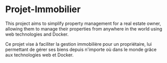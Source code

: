 # Projet-Immobilier

This project aims to simplify property management for a real estate owner, allowing them to manage their properties from anywhere in the world using web technologies and Docker.

Ce projet vise à faciliter la gestion immobilière pour un propriétaire, lui permettant de gérer ses biens depuis n'importe où dans le monde grâce aux technologies web et Docker.
